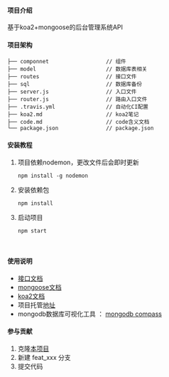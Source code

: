 #### 项目介绍

基于koa2+mongoose的后台管理系统API

#### 项目架构

```
├── componnet                  // 组件
├── model                      // 数据库表相关
├── routes                     // 接口文件
├── sql                        // 数据库备份
├── server.js                  // 入口文件
├── router.js                  // 路由入口文件
├── .travis.yml                // 自动化CI配置
├── koa2.md                    // koa2笔记
├── code.md                    // code含义文档
└── package.json               // package.json
```

#### 安装教程

1. 项目依赖nodemon，更改文件后会即时更新

   ```
   npm install -g nodemon
   ```

2. 安装依赖包

   ```
   npm install
   ```

3. 启动项目

   ```
   npm start
   ```

   ​

#### 使用说明

- [接口文档](http://www.xiaoyaoji.cn/doc/dxHsySwac)
- [mongoose文档](https://mongoosejs.com/docs/)
- [koa2文档](https://koajs.cn/)
- 项目托管[地址](https://gitee.com/petfamily)
- mongodb数据库可视化工具 ： [mongodb compass](https://www.mongodb.com/download-center?jmp=nav#compass)

#### 参与贡献

1. 克隆[本项目](https://gitee.com/petfamily/manage-api.git)
2. 新建 feat_xxx 分支
3. 提交代码
